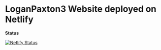 # LoganPaxton3 Website deployed on Netlify

**Status**

[![Netlify Status](https://api.netlify.com/api/v1/badges/b253f33b-5932-45f1-9613-0ea72d07de4a/deploy-status)](https://app.netlify.com/sites/loganpaxton3/deploys)
